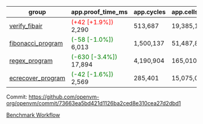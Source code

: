 | group | app.proof_time_ms | app.cycles | app.cells_used | leaf.proof_time_ms | leaf.cycles | leaf.cells_used |
| -- | -- | -- | -- | -- | -- | -- |
| [verify_fibair](https://github.com/openvm-org/openvm/blob/benchmark-results/benchmarks-pr/1259/verify_fibair-73663ea5bd421d1126ba2ced8e310cea27d2dbd1.md) |<span style='color: red'>(+42 [+1.9%])</span> 2,290 |  513,687 |  19,385,153 |- | - | - |
| [fibonacci_program](https://github.com/openvm-org/openvm/blob/benchmark-results/benchmarks-pr/1259/fibonacci-73663ea5bd421d1126ba2ced8e310cea27d2dbd1.md) |<span style='color: green'>(-58 [-1.0%])</span> 6,013 |  1,500,137 |  51,487,838 |- | - | - |
| [regex_program](https://github.com/openvm-org/openvm/blob/benchmark-results/benchmarks-pr/1259/regex-73663ea5bd421d1126ba2ced8e310cea27d2dbd1.md) |<span style='color: green'>(-630 [-3.4%])</span> 17,894 |  4,190,904 |  165,010,909 |- | - | - |
| [ecrecover_program](https://github.com/openvm-org/openvm/blob/benchmark-results/benchmarks-pr/1259/ecrecover-73663ea5bd421d1126ba2ced8e310cea27d2dbd1.md) |<span style='color: green'>(-42 [-1.6%])</span> 2,569 |  285,401 |  15,075,033 |- | - | - |


Commit: https://github.com/openvm-org/openvm/commit/73663ea5bd421d1126ba2ced8e310cea27d2dbd1

[Benchmark Workflow](https://github.com/openvm-org/openvm/actions/runs/12922704792)
